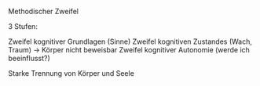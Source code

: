 Methodischer Zweifel

3 Stufen:

Zweifel kognitiver Grundlagen (Sinne)
Zweifel kognitiven Zustandes (Wach, Traum) -> Körper nicht beweisbar
Zweifel kognitiver Autonomie (werde ich beeinflusst?)

Starke Trennung von Körper und Seele
